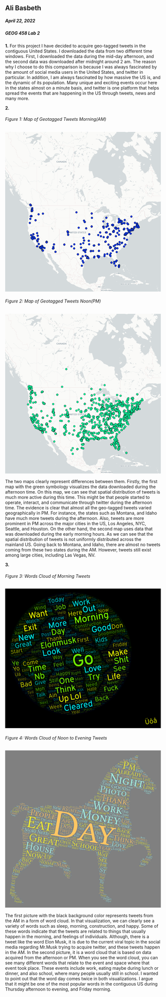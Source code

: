 ## Ali Basbeth
##### April 22, 2022
##### GEOG 458 Lab 2



**1.** For this project I have decided to acquire geo-tagged tweets in the contiguous United States. I downloaded the data from two different time windows. First, I downloaded the data during the mid-day afternoon, and the second data was downloaded after midnight around 2 am. The reason why I choose to do this comparison is because I was always fascinated by the amount of social media users in the United States, and twitter in particular. In addition, I am always fascinated by how massive the US is, and the dynamic of its population. Many unique and exciting events occur here in the states almost on a minute basis, and twitter is one platform that helps spread the events that are happening in the US through tweets, news and many more. 



**2.**
###### Figure 1: Map of Geotagged Tweets Morning(AM)
![GeotweetsMapMorning](./img/geotweetmapAM.png)


###### Figure 2: Map of Geotagged Tweets Noon(PM)
![GeotweetsMapPM](./img/geotweetmapPM.png)


The two maps clearly represent differences between them. Firstly, the first map with the green symbology visualizes the data downloaded during the afternoon time. On this map, we can see that spatial distribution of tweets is much more active during this time. This might be that people started to operate, interact, and communicate through twitter during the afternoon time. The evidence is clear that almost all the geo-tagged tweets varied geographically in PM. For instance, the states such as Montana, and Idaho have much more tweets during the afternoon. Also, tweets are more prominent in PM across the major cities in the US, Los Angeles, NYC, Seattle, and Houston. On the other hand, the second map uses data that was downloaded during the early morning hours. As we can see that the spatial distribution of tweets is not uniformly distributed across the mainland US. Going back to Montana, and Idaho, there are almost no tweets coming from these two states during the AM. However, tweets still exist among large cities, including Las Vegas, NV. 


**3.** 
###### Figure 3: Words Cloud of Morning Tweets
![Word Cloud AM](./img/wordartAM.png)

###### Figure 4: Words Cloud of Noon to Evening Tweets
![Word Cloud PM](./img/wordartPM.png)

The first picture with the black background color represents tweets from the AM in a form of word cloud. In that visualization, we can clearly see a variety of words such as sleep, morning, construction, and happy. Some of these words indicate that the tweets are related to things that usually happen in the morning, and feelings of individuals. Although, there is a tweet like the word Elon Musk, it is due to the current viral topic in the social media regarding Mr.Musk trying to acquire twitter, and these tweets happen in the AM. In the second picture, it is a word cloud that is based on data acquired from the afternoon or PM. When you see the word cloud, you can see many different words that relate to the event and space where that event took place. These events include work, eating maybe during lunch or dinner, and also school, where many people usually still in school. I wanted to point out that the word day comes twice in both visualizations. I argue that it might be one of the most popular words in the contiguous US during Thursday afternoon to evening, and Friday morning. 